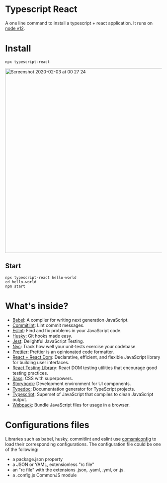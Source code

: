 # Typescript React

A one line command to install a typescript + react application. It runs on [node v12](https://github.com/nodejs/Release).

# Install
```
npx typescript-react
```

<img width="591" alt="Screenshot 2020-02-03 at 00 27 24" src="https://user-images.githubusercontent.com/4896851/73617995-0f6c3600-461c-11ea-861f-f77709eaed66.png">

## Start

```
npx typescript-react hello-world
cd hello-world
npm start
```

# What's inside?

- [Babel](https://github.com/babel/babel): A compiler for writing next generation JavaScript.
- [Commitlint](https://github.com/conventional-changelog/commitlint/#what-is-commitlint): Lint commit messages.
- [Eslint](https://github.com/eslint/eslint): Find and fix problems in your JavaScript code.
- [Husky](https://github.com/typicode/husky): Git hooks made easy.
- [Jest](https://github.com/facebook/jest): Delightful JavaScript Testing.
- [Nyc](https://github.com/istanbuljs/nyc): Track how well your unit-tests exercise your codebase.
- [Prettier](https://github.com/prettier/prettier): Prettier is an opinionated code formatter.
- [React + React Dom](https://github.com/facebook/react): Declarative, efficient, and flexible JavaScript library for building user interfaces.
- [React Testing Library](https://github.com/testing-library/react-testing-library): React DOM testing utilities that encourage good testing practices.
- [Sass](https://github.com/sass/sass): CSS with superpowers.
- [Storybook](https://github.com/storybookjs/storybook): Development environment for UI components.
- [Typedoc](https://github.com/TypeStrong/typedoc): Documentation generator for TypeScript projects.
- [Typescript](https://github.com/microsoft/TypeScript): Superset of JavaScript that compiles to clean JavaScript output.
- [Webpack](https://github.com/webpack/webpack): Bundle JavaScript files for usage in a browser.

# Configurations files

Libraries such as babel, husky, commitlint and eslint use [comsmiconfig](https://github.com/davidtheclark/cosmiconfig) to load their corresponding configurations. The configuration file could be one of the following:

- a package.json property
- a JSON or YAML, extensionless "rc file"
- an "rc file" with the extensions .json, .yaml, .yml, or .js.
- a .config.js CommonJS module
